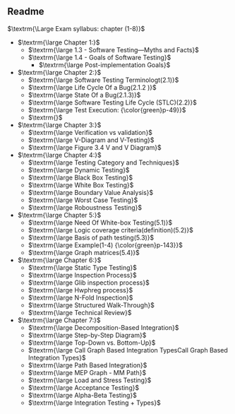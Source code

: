 ## Readme
$\textrm{\Large Exam syllabus: chapter (1-8)}$
<ul>
  <li>$\textrm{\large Chapter 1:}$
   <ul>
     <li>$\textrm{\large 1.3 - Software Testing—Myths and Facts}$</li>
     <li>$\textrm{\large 1.4 - Goals of Software Testing}$
       <ul>
         <li>$\textrm{\large Post-implementation Goals}$</li>
       </ul>
     </li>
   </ul>
  </li>
  <li>$\textrm{\large Chapter 2:}$
   <ul>
     <li>$\textrm{\large  Software Testing Terminologt(2.1)}$</li>
     <li>$\textrm{\large Life Cycle Of a Bug(2.1.2 )}$</li>
     <li>$\textrm{\large  State Of a Bug(2.1.3)}$</li>
     <li>$\textrm{\large  Software Testing Life Cycle (STLC)(2.2)}$</li>
     <li>$\textrm{\large Test Execution: {\color{green}p-49}}$</li>
     <li>$\textrm{}$</li>
   </ul>
  </li>
  <li>$\textrm{\large Chapter 3:}$
   <ul>
     <li>$\textrm{\large Verification vs validation}$</li>
     <li>$\textrm{\large V-Diagram and V-Testing}$</li>
     <li>$\textrm{\large Figure 3.4 V and V Diagram}$</li>
   </ul>
  </li>
  <li>$\textrm{\large Chapter 4:}$
   <ul>
     <li>$\textrm{\large Testing Category and Techniques}$</li>
     <li>$\textrm{\large Dynamic Testing}$</li>
     <li>$\textrm{\large Black Box Testing}$</li>
     <li>$\textrm{\large White Box Testing}$</li>
     <li>$\textrm{\large Boundary Value Analysis}$</li>
     <li>$\textrm{\large Worst Case Testing}$</li>
     <li>$\textrm{\large Roboustness Testing}$</li>
   </ul>
  </li>
  <li>$\textrm{\large Chapter 5:}$
   <ul>
     <li>$\textrm{\large Need Of White-box Testing(5.1)}$</li>
     <li>$\textrm{\large Logic coverage criteria(definition)(5.2)}$</li>
     <li>$\textrm{\large Basis of path testing(5.3)}$</li>
     <li>$\textrm{\large Example(1-4) {\color{green}p-143}}$</li>
     <li>$\textrm{\large Graph matrices(5.4)}$</li>
   </ul>
  </li>
  <li>$\textrm{\large Chapter 6:}$
   <ul>
     <li>$\textrm{\large Static Type Testing}$</li>
     <li>$\textrm{\large Inspection Process}$</li>
     <li>$\textrm{\large Glib inspection process}$</li>
     <li>$\textrm{\large Hwphreg process}$</li>
      <li>$\textrm{\large N-Fold Inspection}$</li>
      <li>$\textrm{\large Structured Walk-Through}$</li>
     <li>$\textrm{\large Technical Review}$</li>
   </ul>
  </li>
  <li>$\textrm{\large Chapter 7:}$
   <ul>
     <li>$\textrm{\large Decomposition-Based Integration}$</li>
     <li>$\textrm{\large Step-by-Step Diagram}$</li>
     <li>$\textrm{\large Top-Down vs. Bottom-Up}$</li>
     <li>$\textrm{\large Call Graph Based Integration TypesCall Graph Based Integration Types}$</li>
      <li>$\textrm{\large Path Based Integration}$</li>
      <li>$\textrm{\large MEP Graph - MM Path}$</li>
     <li>$\textrm{\large Load and Stress Testing}$</li>
     <li>$\textrm{\large Acceptance Testing}$</li>
     <li>$\textrm{\large Alpha-Beta Testing}$</li>
     <li>$\textrm{\large Integration Testing + Types}$</li>
   </ul>
  </li>
</ul>



       


